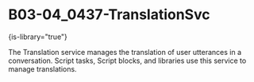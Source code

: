 # B03-04_0437-TranslationSvc

{is-library="true"}

<snippet id="B03-04_0437-TranslationSvc_snippet">



The Translation service manages the translation of user utterances in a conversation. Script tasks, Script blocks, and libraries use this service to manage translations.


</snippet>